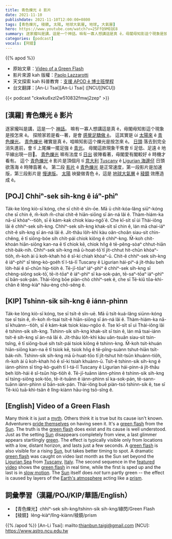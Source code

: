 ```yaml
---
title: 青色爍光 ê 影片
date: 2021-11-10
publishdate: 2021-11-10T12:00:00+0800
tags: [青色爍光, 稜鏡, 太陽, 地球大氣層, 地球, 大氣層]
hero: https://www.youtube.com/watch?v=25FfQ9MEQE8
summary: 逐家攏叫是講，這是一个神話。嘛有一寡人想講這是真 ê，毋閣毋知影這个現象是按怎來 ê。探險家若是看著是會足驕傲 ê。這其實是 ùi 太陽來 ê 青色爍光。
categories: [podcast]
vocals: [阿錕]
---
```


{{% apod %}}

- 原始文章：[Video of a Green Flash](https://apod.nasa.gov/apod/ap211110.html)
- 影片來源 kah 版權：[Paolo Lazzarotti](mailto:info@paololazzarotti.photo)
- 天文探索 kah 科普教育：[支援 APOD ê 博士班學程](https://asterisk.apod.com/viewtopic.php?f=28&t=41989)
- 台文翻譯：[An-Li Tsai][An-Li Tsai] ([NCU][NCU])

{{< podcast "ckwku6xzl2w510832fmwj2zep" >}}

## [漢羅] 青色爍光 ê 影片
逐家攏叫是講，這是一个 [神話][myth]。
嘛有一寡人想講這是真 ê，毋閣毋知影這个現象是按怎來 ê。
探險家若是看--著，是會 [感覺足驕傲 ê][pride themselves]。
這其實是 ùi [太陽來][Sun 1] ê [青色爍光][green flash 1]。
[青色爍光][green flash 2] 確實是真 ê，咱嘛知影這个爍光是按怎來 ê。
[日頭][Sun 2] 落去到完全消失進前，會 tī 上尾爍一擺足強 ê [青光][green]。
毋閣這款現象干焦會 tī 足低、足遠 ê 地平線出現一目𥍉。
[青色爍光][green flash 3] 嘛有法度 tī [日出][Sun 3] 彼陣看著，毋閣愛有閣較好 ê 時機才看有。
這个 [青色爍光][green flash 4] ê 影片是頂個月 tī [意大利][Italy] [Tuscany][Tuscany] ê [Ligurian 海邊仔][Ligurian Sea] 日頭欲落海 ê 時陣翕著 ê。
第二段 [影片][featured video] ê [青色爍光][green flash 5] 是正常速度，第一段影片是加速版，第三段影片是 [慢速版][slow motion]。
[太陽][Sun 4] 袂變做青色 ê，這是 [地球大氣層][Earth's atmosphere] ê [稜鏡][prism] 效應造成 ê。

## [POJ] Chhiⁿ-sek sih-kng ê iáⁿ-phìⁿ
Ta̍k-ke lóng kiò-sī kóng, che sī chi̍t-ê sîn-ōe.
Mā ū chi̍t-kóa-lâng siūⁿ-kóng che sī chin ê, m̄-koh m̄-chai chit-ê hiān-siōng sī án-ná lâi ê.
Thàm-hiám-ka nā-sī khòaⁿ--tio̍h, sī ē kám-kak chiok kiau-ngō͘ ê.
Che kî-si̍t sī ùi Thài-iông lâi ê chhiⁿ-sek sih-kng.
Chhiⁿ-sek sih-kng khak-si̍t sī chin ê, lán mā chai-iáⁿ chit-ê sih-kng sī án-ná lâi ê.
Ji̍t-thâu lo̍h-khì kàu oân-choân siau-sit chìn-chêng, ē tī siōng-bóe sih chi̍t-pái chiok kiông ê chhiⁿ-kng.
M̄-koh chit-khoán hiān-siōng kan-na ē tī chiok kē, chiok hn̄g ê tē-pêng-sòaⁿ chhut-hiān chi̍t-ba̍k-nih.
Chhiⁿ-sek sih-kng mā ū-hoat-tō͘ tī ji̍t-chhut hit-chūn khòaⁿ-tio̍h, m̄-koh ài ū koh-khah hó ê sî-ki chiah khòaⁿ-ū.
Chit-ê chhiⁿ-sek sih-kng ê iáⁿ-phìⁿ sī téng-kò-goe̍h tī I-tá-lī Tuscany ê Ligurian hái-piⁿ-á ji̍t-thâu beh lo̍h-hái ê sî-chūn hip-tio̍h ê.
Tē-jī-tōaⁿ iáⁿ-phìⁿ ê chhiⁿ-sek sih-kng sī chèng-siông sok-tō͘, tē-it-tōaⁿ ê iáⁿ-phìⁿ sī ka-sok-pán, tē-saⁿ-tōaⁿ iáⁿ-phìⁿ sī bān-sok-pán.
Thài-iông bōe piàn-chò chhiⁿ-sek ê, che sī Tē-kiû tōa-khì-chân ê lêng-kiàⁿ hāu-èng chō-sêng ê.

## [KIP] Tshinn-sik sih-kng ê iánn-phìnn
Ta̍k-ke lóng kiò-sī kóng, tse sī tsi̍t-ê sîn-uē.
Mā ū tsi̍t-kuá-lâng siūnn-kóng tse sī tsin ê, m̄-koh m̄-tsai tsit-ê hiān-siōng sī án-ná lâi ê.
Thàm-hiám-ka nā-sī khuànn--tio̍h, sī ē kám-kak tsiok kiau-ngōo ê.
Tse kî-si̍t sī uì Thài-iông lâi ê tshinn-sik sih-kng.
Tshinn-sik sih-kng khak-si̍t sī tsin ê, lán mā tsai-iánn tsit-ê sih-kng sī án-ná lâi ê.
Ji̍t-thâu lo̍h-khì kàu uân-tsuân siau-sit tsìn-tsîng, ē tī siōng-bué sih tsi̍t-pái tsiok kiông ê tshinn-kng.
M̄-koh tsit-khuán hiān-siōng kan-na ē tī tsiok kē, tsiok hn̄g ê tē-pîng-suànn tshut-hiān tsi̍t-ba̍k-nih.
Tshinn-sik sih-kng mā ū-huat-tōo tī ji̍t-tshut hit-tsūn khuànn-tio̍h, m̄-koh ài ū koh-khah hó ê sî-ki tsiah khuànn-ū.
Tsit-ê tshinn-sik sih-kng ê iánn-phìnn sī tíng-kò-gue̍h tī I-tá-lī Tuscany ê Ligurian hái-pinn-á ji̍t-thâu beh lo̍h-hái ê sî-tsūn hip-tio̍h ê.
Tē-jī-tuānn iánn-phìnn ê tshinn-sik sih-kng sī tsìng-siông sok-tōo, tē-it-tuānn ê iánn-phìnn sī ka-sok-pán, tē-sann-tuānn iánn-phìnn sī bān-sok-pán.
Thài-iông buē piàn-tsò tshinn-sik ê, tse sī Tē-kiû tuā-khì-tsân ê lîng-kiànn hāu-ìng tsō-sîng ê.

## [English] Video of a Green Flash
Many think it is just a [myth][myth].
Others think it is true but its cause isn't known.
Adventurers [pride themselves][pride themselves] on having seen it.
It's a [green flash][green flash 1] from the [Sun][Sun 1].
The truth is the [green flash][green flash 2] does exist and its cause is well understood.
Just as the setting [Sun][Sun 2] disappears completely from view, a last glimmer appears startlingly [green][green].
The effect is typically visible only from locations with a low, distant horizon, and lasts just a few seconds.
A [green flash][green flash 3] is also visible for a rising [Sun][Sun 3], but takes better timing to spot.
A dramatic [green flash][green flash 4] was caught on video last month as the Sun set beyond the [Ligurian Sea][Ligurian Sea] from [Tuscany][Tuscany], [Italy][Italy].
The second sequence in the [featured video][featured video] shows the [green flash][green flash 5] in real time, while the first is sped up and the last is in [slow motion][slow motion].
The [Sun][Sun 4] itself does *not* turn partly green -- the effect is caused by layers of the [Earth's atmosphere][Earth's atmosphere] acting like a [prism][prism].

## 詞彙學習（漢羅/POJ/KIP/華語/English）
- 【青色爍光】chhiⁿ-sek sih-kng/tshinn-sik sih-kng/綠閃/Green Flash
- 【稜鏡】lêng-kiàⁿ/lîng-kiànn/稜鏡/prism


{{% /apod %}}
[An-Li Tsai]: mailto:thianbun.taigi@gmail.com
[NCU]: https://www.astro.ncu.edu.tw

[myth]:https://www.mythweb.com
[pride themselves]:https://i.pinimg.com/originals/bf/f5/d0/bff5d074d399bdfec6071e9168398406.jpg
[green flash 1]:http://www.exo.net/~pauld/physics/atmospheric_optics/green_flash.html
[Sun 1]:https://solarsystem.nasa.gov/solar-system/sun/overview/
[green flash 2]:https://aty.sdsu.edu/
[Sun 2]:https://apod.nasa.gov/apod/fap/sun.html
[green]:https://en.wikipedia.org/wiki/Green
[green flash 3]:http://hyperphysics.phy-astr.gsu.edu/hbase/atmos/redsun.html
[Sun 3]:http://asterisk.apod.com/viewtopic.php?f=24&t=18012
[green flash 4]:https://apod.nasa.gov/apod/ap040321.html
[Ligurian Sea]:https://en.wikipedia.org/wiki/Ligurian_Sea
[Tuscany]:https://youtu.be/zworaQSsB-0
[Italy]:https://en.wikipedia.org/wiki/Italy
[featured video]:https://youtu.be/25FfQ9MEQE8
[green flash 5]:https://www.atoptics.co.uk/atoptics/gf1.htm
[slow motion]:https://apod.nasa.gov/apod/ap120723.html
[Sun 4]:https://apod.nasa.gov/apod/ap070129.html
[Earth's atmosphere]:https://spaceplace.nasa.gov/atmosphere/en/
[prism]:https://en.wikipedia.org/wiki/Dispersive_prism
